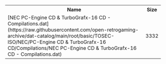 <table>
<tr><th>Name</th><th>Size</th></tr>
<tr><td>
[NEC PC-Engine CD & TurboGrafx-16 CD - Compilations.dat](https://raw.githubusercontent.com/open-retrogaming-archive/dat-catalog/main/root/basic/TOSEC-ISO/NEC/PC-Engine CD & TurboGrafx-16 CD/Compilations/NEC PC-Engine CD & TurboGrafx-16 CD - Compilations.dat)
</td><td>3332</td></tr>
</table>
